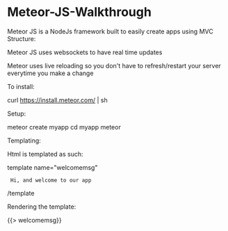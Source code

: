 

# Meteor-JS-Walkthrough

Meteor JS is a NodeJs framework built to easily create apps using MVC Structure: 

Meteor JS uses websockets to have real time updates

Meteor uses live reloading so you don't have to refresh/restart your server everytime you make a change

To install: 

  curl https://install.meteor.com/ | sh


Setup:

  meteor create myapp
  cd myapp
  meteor
  
 Templating:
 
 Html is templated as such:
 
 template name="welcomemsg"
 
     Hi, and welcome to our app
     
 /template
 
 Rendering the template: 
 
 {{> welcomemsg}}
